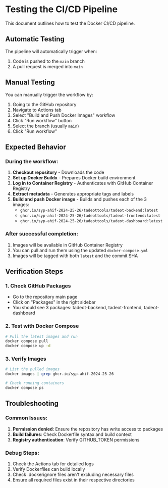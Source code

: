# Testing the CI/CD Pipeline

This document outlines how to test the Docker CI/CD pipeline.

## Automatic Testing
The pipeline will automatically trigger when:
1. Code is pushed to the `main` branch
2. A pull request is merged into `main`

## Manual Testing
You can manually trigger the workflow by:
1. Going to the GitHub repository
2. Navigate to Actions tab
3. Select "Build and Push Docker Images" workflow
4. Click "Run workflow" button
5. Select the branch (usually `main`)
6. Click "Run workflow"

## Expected Behavior

### During the workflow:
1. **Checkout repository** - Downloads the code
2. **Set up Docker Buildx** - Prepares Docker build environment
3. **Log in to Container Registry** - Authenticates with GitHub Container Registry
4. **Extract metadata** - Generates appropriate tags and labels
5. **Build and push Docker image** - Builds and pushes each of the 3 images:
   - `ghcr.io/syp-ahif-2024-25-26/tadeottools/tadeot-backend:latest`
   - `ghcr.io/syp-ahif-2024-25-26/tadeottools/tadeot-frontend:latest`
   - `ghcr.io/syp-ahif-2024-25-26/tadeottools/tadeot-dashboard:latest`

### After successful completion:
1. Images will be available in GitHub Container Registry
2. You can pull and run them using the updated `docker-compose.yml`
3. Images will be tagged with both `latest` and the commit SHA

## Verification Steps

### 1. Check GitHub Packages
- Go to the repository main page
- Click on "Packages" in the right sidebar
- You should see 3 packages: tadeot-backend, tadeot-frontend, tadeot-dashboard

### 2. Test with Docker Compose
```bash
# Pull the latest images and run
docker compose pull
docker compose up -d
```

### 3. Verify Images
```bash
# List the pulled images
docker images | grep ghcr.io/syp-ahif-2024-25-26

# Check running containers
docker compose ps
```

## Troubleshooting

### Common Issues:
1. **Permission denied**: Ensure the repository has write access to packages
2. **Build failures**: Check Dockerfile syntax and build context
3. **Registry authentication**: Verify GITHUB_TOKEN permissions

### Debug Steps:
1. Check the Actions tab for detailed logs
2. Verify Dockerfiles can build locally
3. Check .dockerignore files aren't excluding necessary files
4. Ensure all required files exist in their respective directories
